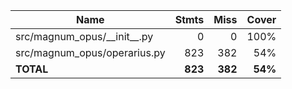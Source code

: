 | Name                             |    Stmts |     Miss |   Cover |
|--------------------------------- | -------: | -------: | ------: |
| src/magnum\_opus/\_\_init\_\_.py |        0 |        0 |    100% |
| src/magnum\_opus/operarius.py    |      823 |      382 |     54% |
|                        **TOTAL** |  **823** |  **382** | **54%** |

